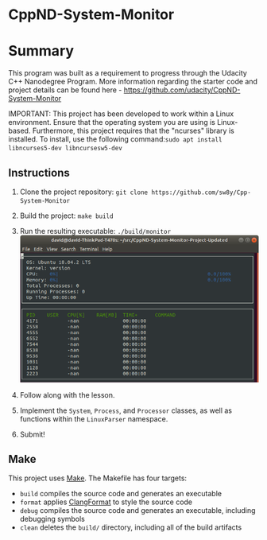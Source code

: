 # CppND-System-Monitor

# Summary

This program was built as a requirement to progress through the Udacity C++ Nanodegree Program. More information regarding the starter code and project details can be found here - https://github.com/udacity/CppND-System-Monitor

IMPORTANT: This project has been developed to work within a Linux environment. Ensure that the operating system you are using is Linux-based. Furthermore, this project requires that the "ncurses" library is installed. To install, use the following command:`sudo apt install libncurses5-dev libncursesw5-dev`

## Instructions

1. Clone the project repository: `git clone https://github.com/sw8y/Cpp-System-Monitor`

2. Build the project: `make build`

3. Run the resulting executable: `./build/monitor`
![Starting System Monitor](images/starting_monitor.png)

4. Follow along with the lesson.

5. Implement the `System`, `Process`, and `Processor` classes, as well as functions within the `LinuxParser` namespace.

6. Submit!

## Make
This project uses [Make](https://www.gnu.org/software/make/). The Makefile has four targets:
* `build` compiles the source code and generates an executable
* `format` applies [ClangFormat](https://clang.llvm.org/docs/ClangFormat.html) to style the source code
* `debug` compiles the source code and generates an executable, including debugging symbols
* `clean` deletes the `build/` directory, including all of the build artifacts
